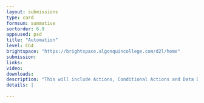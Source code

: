 ```yaml
---
layout: submissions
type: card
formsum: summative
sortorder: 6.9
appsused: psd
title: "Automation"
level: CG4
brightspace: "https://brightspace.algonquincollege.com/d2l/home"
submission: 
links:
video: 
downloads: 
description: "This will include Actions, Conditional Actions and Data Driven Graphics in Photoshop."
details: |
  
---
```


